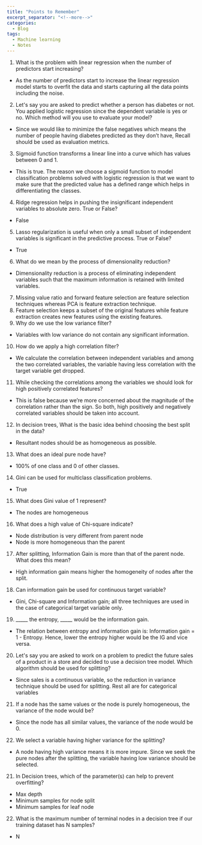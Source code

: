 ```yaml
---
title: "Points to Remember"
excerpt_separator: "<!--more-->"
categories:
  - Blog
tags:
  - Machine learning
  - Notes
---
```


1. What is the problem with linear regression when the number of predictors start increasing?
- As the number of predictors start to increase the linear regression model starts to overfit the data and starts capturing all the data points including the noise.

2. Let's say you are asked to predict whether a person has diabetes or not. You applied logistic regression since the dependent variable is yes or no. Which method will    you use to evaluate your model?
- Since we would like to minimize the false negatives which means the number of people having diabetes predicted as they don’t have, Recall should be used as evaluation   metrics.

3. Sigmoid function transforms a linear line into a curve which has values between 0 and 1.
- This is true. The reason we choose a sigmoid function to model classification problems solved with logistic regression is that we want to make sure that the predicted value has a defined range which helps in differentiating the classes.

4. Ridge regression helps in pushing the insignificant independent variables to absolute zero. True or False?
- False

5. Lasso regularization is useful when only a small subset of independent variables is significant in the predictive process. True or False?
- True

6. What do we mean by the process of dimensionality reduction?
- Dimensionality reduction is a process of eliminating independent variables such that the maximum information is retained with limited variables.

7. Missing value ratio and forward feature selection are feature selection techniques whereas PCA is feature extraction technique.
8. Feature selection keeps a subset of the original features while feature extraction creates new features using the existing features.
9. Why do we use the low variance filter?
- Variables with low variance do not contain any significant information. 
10. How do we apply a high correlation filter?
- We calculate the correlation between independent variables and among the two correlated variables, the variable having less correlation with the target variable get dropped.
11. While checking the correlations among the variables we should look for high positively correlated features?
- This is false because we’re more concerned about the magnitude of the correlation rather than the sign. So both, high positively and negatively correlated variables should be taken into account.
12. In decision trees, What is the basic idea behind choosing the best split in the data?
- Resultant nodes should be as homogeneous as possible.
13. What does an ideal pure node have?
- 100% of one class and 0 of other classes.
14. Gini can be used for multiclass classification problems.
- True
15. What does Gini value of 1 represent?
- The nodes are homogeneous
16. What does a high value of Chi-square indicate?
- Node distribution is very different from parent node
- Node is more homogeneous than the parent
17. After splitting, Information Gain is more than that of the parent node. What does this mean?
- High information gain means higher the homogeneity of nodes after the split.
18. Can information gain be used for continuous target variable?
- Gini, Chi-square and Information gain; all three techniques are used in the case of categorical target variable only.
19. _____ the entropy, _____ would be the information gain.
- The relation between entropy and information gain is: Information gain = 1 - Entropy. Hence, lower the entropy higher would be the IG and vice versa.
20. Let's say you are asked to work on a problem to predict the future sales of a product in a store and decided to use a decision tree model. Which algorithm should be used for splitting?
- Since sales is a continuous variable, so the reduction in variance technique should be used for splitting. Rest all are for categorical variables
21. If a node has the same values or the node is purely homogeneous, the variance of the node would be?
- Since the node has all similar values, the variance of the node would be 0.
22. We select a variable having higher variance for the splitting?
- A node having high variance means it is more impure. Since we seek the pure nodes after the splitting, the variable having low variance should be selected.
21. In Decision trees, which of the parameter(s) can help to prevent overfitting?
- Max depth
- Minimum samples for node split
- Minimum samples for leaf node
22. What is the maximum number of terminal nodes in a decision tree if our training dataset has N samples?
- N

